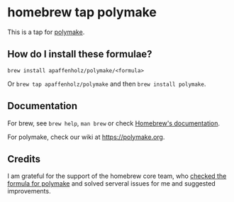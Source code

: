 # homebrew tap polymake

This is a tap for [polymake](https://polymake.org). 

## How do I install these formulae?
`brew install apaffenholz/polymake/<formula>`

Or `brew tap apaffenholz/polymake` and then `brew install polymake`.

## Documentation

For brew, see `brew help`, `man brew` or check [Homebrew's documentation](https://docs.brew.sh).

For polymake, check our wiki at https://polymake.org.

## Credits

I am grateful for the support of the homebrew core team, who [checked the formula for polymake](https://github.com/Homebrew/homebrew-core/pull/27611) and solved serveral issues for me and suggested improvements.
